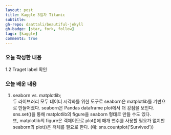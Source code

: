 ```yaml
---
layout: post
title: Kaggle 3일차 Titanic
subtitle: 
gh-repo: daattali/beautiful-jekyll
gh-badge: [star, fork, follow]
tags: [kaggle]
comments: true
---
```


### 오늘 작성한 내용  
1.2 Traget label 확인  
### 오늘 배운 내용
1. seaborn vs. matplotlib;  
두 라이브러리 모두 데이터 시각화를 위한 도구로 seaborn은 matplotlib를 기반으로 만들어졌다. seaborn은 Pandas dataframe plot에서 더 강점을 보인다. sns.set()을 통해 matplotlib의 figure을 seaborn 형태로 만들 수도 있다.  
또, matplotlib의 figure은 객체이므로 plot()에 매개 변수를 사용할 필요가 없지만 seaborn의 plot()은 객체를 필요로 한다. (예: sns.countplot('Survived'))
